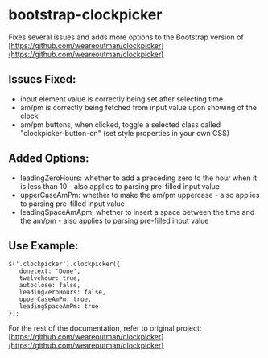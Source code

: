 # bootstrap-clockpicker

Fixes several issues and adds more options to the Bootstrap version of [https://github.com/weareoutman/clockpicker](https://github.com/weareoutman/clockpicker)

## Issues Fixed:
- input element value is correctly being set after selecting time
- am/pm is correctly being fetched from input value upon showing of the clock
- am/pm buttons, when clicked, toggle a selected class called "clockpicker-button-on" (set style properties in your own CSS)

## Added Options:
- leadingZeroHours: whether to add a preceding zero to the hour when it is less than 10 - also applies to parsing pre-filled input value
- upperCaseAmPm: whether to make the am/pm uppercase - also applies to parsing pre-filled input value
- leadingSpaceAmApm: whether to insert a space between the time and the am/pm - also applies to parsing pre-filled input value

## Use Example:
```
$('.clockpicker').clockpicker({
   donetext: 'Done',
   twelvehour: true,
   autoclose: false,
   leadingZeroHours: false,
   upperCaseAmPm: true,
   leadingSpaceAmPm: true
});
```

For the rest of the documentation, refer to original project: [https://github.com/weareoutman/clockpicker](https://github.com/weareoutman/clockpicker)

